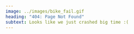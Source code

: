 ```yaml
---
image: ../images/bike_fail.gif
heading: "404: Page Not Found"
subtext: Looks like we just crashed big time :(
---
```

